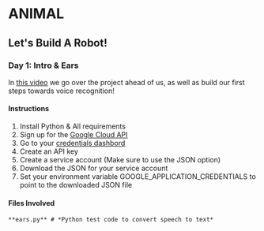 # ANIMAL

## Let's Build A Robot!

### Day 1: Intro & Ears

In [this video](https://www.youtube.com/watch?v=2LWldC47DGA) we go over the
project ahead of us, as well as build our first steps towards voice recognition!

#### Instructions

1. Install Python & All requirements
2. Sign up for the [Google Cloud API](https://cloud.google.com/)
3. Go to your [credentials dashbord](https://console.cloud.google.com/apis/credentials)
4. Create an API key
5. Create a service account (Make sure to use the JSON option)
6. Download the JSON for your service account
7. Set your environment variable GOOGLE_APPLICATION_CREDENTIALS to point to the downloaded JSON file

#### Files Involved

```
**ears.py** # *Python test code to convert speech to text*
```
